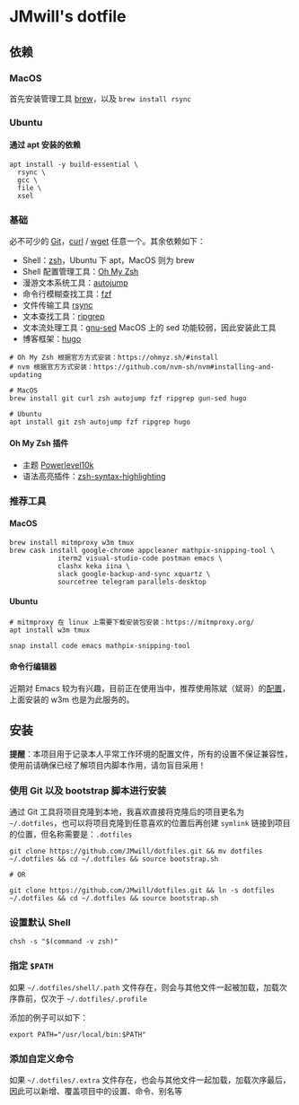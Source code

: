 # JMwill's dotfile

## 依赖

### MacOS

首先安装管理工具 [brew](https://brew.sh/)，以及 `brew install rsync`

### Ubuntu

#### 通过 apt 安装的依赖

```shell
apt install -y build-essential \
  rsync \
  gcc \
  file \
  xsel
```

### 基础

必不可少的 [Git](https://git-scm.com/)，[curl](https://curl.se/) / [wget](https://www.gnu.org/software/wget/) 任意一个。其余依赖如下：

- Shell：[zsh](http://zsh.sourceforge.net/)，Ubuntu 下 apt，MacOS 则为 brew
- Shell 配置管理工具：[Oh My Zsh](https://ohmyz.sh/)
- 漫游文本系统工具：[autojump](https://github.com/wting/autojump)
- 命令行模糊查找工具：[fzf](https://github.com/junegunn/fzf)
- 文件传输工具 [rsync](https://rsync.samba.org/)
- 文本查找工具：[ripgrep](https://github.com/BurntSushi/ripgrep#installation)
- 文本流处理工具：[gnu-sed](https://www.gnu.org/software/sed/) MacOS 上的 sed 功能较弱，因此安装此工具
- 博客框架：[hugo](https://gohugo.io/)

```shell
# Oh My Zsh 根据官方方式安装：https://ohmyz.sh/#install
# nvm 根据官方方式安装：https://github.com/nvm-sh/nvm#installing-and-updating

# MacOS
brew install git curl zsh autojump fzf ripgrep gun-sed hugo

# Ubuntu
apt install git zsh autojump fzf ripgrep hugo
```

#### Oh My Zsh 插件

- 主题 [Powerlevel10k](https://github.com/romkatv/powerlevel10k)
- 语法高亮插件：[zsh-syntax-highlighting](https://github.com/zsh-users/zsh-syntax-highlighting)

### 推荐工具

#### MacOS

```shell
brew install mitmproxy w3m tmux
brew cask install google-chrome appcleaner mathpix-snipping-tool \
            iterm2 visual-studio-code postman emacs \
            clashx keka iina \
            slack google-backup-and-sync xquartz \
            sourcetree telegram parallels-desktop
```

#### Ubuntu

```shell
# mitmproxy 在 linux 上需要下载安装包安装：https://mitmproxy.org/
apt install w3m tmux

snap install code emacs mathpix-snipping-tool
```

#### 命令行编辑器

近期对 Emacs 较为有兴趣，目前正在使用当中，推荐使用陈斌（斌哥）的[配置](https://github.com/redguardtoo/emacs.d)，上面安装的 w3m 也是为此服务的。


## 安装

**提醒**：本项目用于记录本人平常工作环境的配置文件，所有的设置不保证兼容性，使用前请确保已经了解项目内脚本作用，请勿盲目采用！

### 使用 Git 以及 bootstrap 脚本进行安装

通过 Git 工具将项目克隆到本地，我喜欢直接将克隆后的项目更名为 `~/.dotfiles`，也可以将项目克隆到任意喜欢的位置后再创建 `symlink` 链接到项目的位置，但名称需要是：`.dotfiles`

```shell
git clone https://github.com/JMwill/dotfiles.git && mv dotfiles ~/.dotfiles && cd ~/.dotfiles && source bootstrap.sh

# OR

git clone https://github.com/JMwill/dotfiles.git && ln -s dotfiles ~/.dotfiles && cd ~/.dotfiles && source bootstrap.sh
```

### 设置默认 Shell

```shell
chsh -s "$(command -v zsh)"
```

### 指定 `$PATH`

如果 `~/.dotfiles/shell/.path` 文件存在，则会与其他文件一起被加载，加载次序靠前，仅次于 `~/.dotfiles/.profile`

添加的例子可以如下：

```shell
export PATH="/usr/local/bin:$PATH"
```

### 添加自定义命令

如果 `~/.dotfiles/.extra` 文件存在，也会与其他文件一起加载，加载次序最后，因此可以新增、覆盖项目中的设置、命令、别名等
